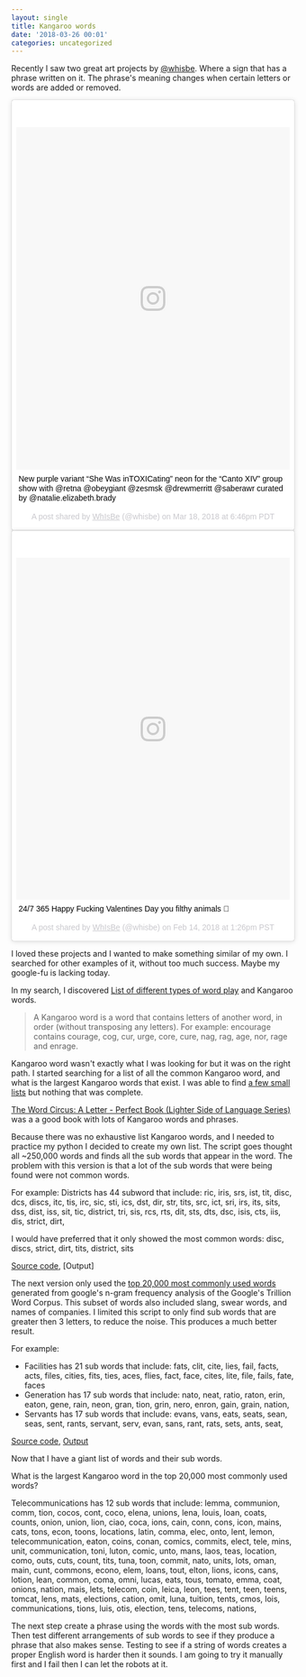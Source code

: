 ```yaml
---
layout: single
title: Kangaroo words
date: '2018-03-26 00:01'
categories: uncategorized
---
```


Recently I saw two great art projects by [@whisbe](https://www.instagram.com/whisbe/). Where a sign that has a phrase written on it. The phrase's meaning changes when certain letters or words are added or removed. 

<blockquote class="instagram-media" data-instgrm-captioned data-instgrm-permalink="https://www.instagram.com/p/BgfJpYhBEGR/" data-instgrm-version="8" style=" background:#FFF; border:0; border-radius:3px; box-shadow:0 0 1px 0 rgba(0,0,0,0.5),0 1px 10px 0 rgba(0,0,0,0.15); margin: 1px; max-width:658px; padding:0; width:99.375%; width:-webkit-calc(100% - 2px); width:calc(100% - 2px);"><div style="padding:8px;"> <div style=" background:#F8F8F8; line-height:0; margin-top:40px; padding:62.5% 0; text-align:center; width:100%;"> <div style=" background:url(data:image/png;base64,iVBORw0KGgoAAAANSUhEUgAAACwAAAAsCAMAAAApWqozAAAABGdBTUEAALGPC/xhBQAAAAFzUkdCAK7OHOkAAAAMUExURczMzPf399fX1+bm5mzY9AMAAADiSURBVDjLvZXbEsMgCES5/P8/t9FuRVCRmU73JWlzosgSIIZURCjo/ad+EQJJB4Hv8BFt+IDpQoCx1wjOSBFhh2XssxEIYn3ulI/6MNReE07UIWJEv8UEOWDS88LY97kqyTliJKKtuYBbruAyVh5wOHiXmpi5we58Ek028czwyuQdLKPG1Bkb4NnM+VeAnfHqn1k4+GPT6uGQcvu2h2OVuIf/gWUFyy8OWEpdyZSa3aVCqpVoVvzZZ2VTnn2wU8qzVjDDetO90GSy9mVLqtgYSy231MxrY6I2gGqjrTY0L8fxCxfCBbhWrsYYAAAAAElFTkSuQmCC); display:block; height:44px; margin:0 auto -44px; position:relative; top:-22px; width:44px;"></div></div> <p style=" margin:8px 0 0 0; padding:0 4px;"> <a href="https://www.instagram.com/p/BgfJpYhBEGR/" style=" color:#000; font-family:Arial,sans-serif; font-size:14px; font-style:normal; font-weight:normal; line-height:17px; text-decoration:none; word-wrap:break-word;" target="_blank">New purple variant “She Was inTOXICating” neon for the “Canto XIV” group show with @retna @obeygiant @zesmsk @drewmerritt @saberawr curated by @natalie.elizabeth.brady</a></p> <p style=" color:#c9c8cd; font-family:Arial,sans-serif; font-size:14px; line-height:17px; margin-bottom:0; margin-top:8px; overflow:hidden; padding:8px 0 7px; text-align:center; text-overflow:ellipsis; white-space:nowrap;">A post shared by <a href="https://www.instagram.com/whisbe/" style=" color:#c9c8cd; font-family:Arial,sans-serif; font-size:14px; font-style:normal; font-weight:normal; line-height:17px;" target="_blank"> WhIsBe</a> (@whisbe) on <time style=" font-family:Arial,sans-serif; font-size:14px; line-height:17px;" datetime="2018-03-19T01:46:55+00:00">Mar 18, 2018 at 6:46pm PDT</time></p></div></blockquote> <script async defer src="//www.instagram.com/embed.js"></script>

<blockquote class="instagram-media" data-instgrm-captioned data-instgrm-permalink="https://www.instagram.com/p/BfMSt6xFf5U/" data-instgrm-version="8" style=" background:#FFF; border:0; border-radius:3px; box-shadow:0 0 1px 0 rgba(0,0,0,0.5),0 1px 10px 0 rgba(0,0,0,0.15); margin: 1px; max-width:658px; padding:0; width:99.375%; width:-webkit-calc(100% - 2px); width:calc(100% - 2px);"><div style="padding:8px;"> <div style=" background:#F8F8F8; line-height:0; margin-top:40px; padding:62.5% 0; text-align:center; width:100%;"> <div style=" background:url(data:image/png;base64,iVBORw0KGgoAAAANSUhEUgAAACwAAAAsCAMAAAApWqozAAAABGdBTUEAALGPC/xhBQAAAAFzUkdCAK7OHOkAAAAMUExURczMzPf399fX1+bm5mzY9AMAAADiSURBVDjLvZXbEsMgCES5/P8/t9FuRVCRmU73JWlzosgSIIZURCjo/ad+EQJJB4Hv8BFt+IDpQoCx1wjOSBFhh2XssxEIYn3ulI/6MNReE07UIWJEv8UEOWDS88LY97kqyTliJKKtuYBbruAyVh5wOHiXmpi5we58Ek028czwyuQdLKPG1Bkb4NnM+VeAnfHqn1k4+GPT6uGQcvu2h2OVuIf/gWUFyy8OWEpdyZSa3aVCqpVoVvzZZ2VTnn2wU8qzVjDDetO90GSy9mVLqtgYSy231MxrY6I2gGqjrTY0L8fxCxfCBbhWrsYYAAAAAElFTkSuQmCC); display:block; height:44px; margin:0 auto -44px; position:relative; top:-22px; width:44px;"></div></div> <p style=" margin:8px 0 0 0; padding:0 4px;"> <a href="https://www.instagram.com/p/BfMSt6xFf5U/" style=" color:#000; font-family:Arial,sans-serif; font-size:14px; font-style:normal; font-weight:normal; line-height:17px; text-decoration:none; word-wrap:break-word;" target="_blank">24/7 365 Happy Fucking Valentines Day you filthy animals 🖤</a></p> <p style=" color:#c9c8cd; font-family:Arial,sans-serif; font-size:14px; line-height:17px; margin-bottom:0; margin-top:8px; overflow:hidden; padding:8px 0 7px; text-align:center; text-overflow:ellipsis; white-space:nowrap;">A post shared by <a href="https://www.instagram.com/whisbe/" style=" color:#c9c8cd; font-family:Arial,sans-serif; font-size:14px; font-style:normal; font-weight:normal; line-height:17px;" target="_blank"> WhIsBe</a> (@whisbe) on <time style=" font-family:Arial,sans-serif; font-size:14px; line-height:17px;" datetime="2018-02-14T21:26:38+00:00">Feb 14, 2018 at 1:26pm PST</time></p></div></blockquote> <script async defer src="//www.instagram.com/embed.js"></script>

I loved these projects and I wanted to make something similar of my own. I searched for other examples of it, without too much success. Maybe my google-fu is lacking today. 

In my search, I discovered [List of different types of word play](https://en.wikipedia.org/wiki/List_of_forms_of_word_play) and Kangaroo words.

> A Kangaroo word is a word that contains letters of another word, in order (without transposing any letters). For example: encourage contains courage, cog, cur, urge, core, cure, nag, rag, age, nor, rage and enrage.  

Kangaroo word wasn't exactly what I was looking for but it was on the right path. I started searching for a list of all the common Kangaroo word, and what is the largest Kangaroo words that exist. I was able to find [a few small lists](https://en.wiktionary.org/wiki/Appendix:Kangaroo_words) but nothing that was complete. 

[The Word Circus: A Letter - Perfect Book (Lighter Side of Language Series)](https://www.amazon.com/Word-Circus-Letter-Perfect-Lighter-Language/dp/0877793549) was a a good book with lots of Kangaroo words and phrases. 

Because there was no exhaustive list Kangaroo words, and I needed to practice my python I decided to create my own list. The script goes thought all ~250,000 words and finds all the sub words that appear in the word. The problem with this version is that a lot of the sub words that were being found were not common words. 

For example: Districts has 44 subword that include: ric, iris, srs, ist, tit, disc, dcs, discs, itc, tis, irc, sic, sti, ics, dst, dir, str, tits, src, ict, sri, irs, its, sits, dss, dist, iss, sit, tic, district, tri, sis, rcs, rts, dit, sts, dts, dsc, isis, cts, iis, dis, strict, dirt, 

I would have preferred that it only showed the most common words:  disc, discs, strict, dirt, tits, district, sits

[Source code](https://github.com/funvill/KangarooWord/blob/master/kangarooWordsFullDictionary.py), [Output]

The next version only used the [top 20,000 most commonly used words](https://github.com/first20hours/google-10000-english) generated from google's n-gram frequency analysis of the Google's Trillion Word Corpus. This subset of words also included slang, swear words, and names of companies. I limited this script to only find sub words that are greater then 3 letters, to reduce the noise. This produces a much better result.

For example: 

* Facilities has 21 sub words that include: fats, clit, cite, lies, fail, facts, acts, files, cities, fits, ties, aces, flies, fact, face, cites, lite, file, fails, fate, faces
* Generation has 17 sub words that include: nato, neat, ratio, raton, erin, eaton, gene, rain, neon, gran, tion, grin, nero, enron, gain, grain, nation, 
* Servants  has 17 sub words that include:  evans, vans, eats, seats, sean, seas, sent, rants, servant, serv, evan, sans, rant, rats, sets, ants, seat, 


[Source code](https://github.com/funvill/KangarooWord/blob/master/kangarooWordsTop20k.py), [Output](https://raw.githubusercontent.com/funvill/KangarooWord/master/20k%20-%20resutls%20for%20fourletters.txt) 


Now that I have a giant list of words and their sub words. 

What is the largest Kangaroo word in the top 20,000 most commonly used words? 

Telecommunications has 12 sub words that include: lemma, communion, comm, tion, cocos, cont, coco, elena, unions, lena, louis, loan, coats, counts, onion, union, lion, ciao, coca, ions, cain, conn, cons, icon, mains, cats, tons, econ, toons, locations, latin, comma, elec, onto, lent, lemon, telecommunication, eaton, coins, conan, comics, commits, elect, tele, mins, unit, communication, toni, luton, comic, unto, mans, laos, teas, location, como, outs, cuts, count, tits, tuna, toon, commit, nato, units, lots, oman, main, cunt, commons, econo, elem, loans, tout, elton, lions, icons, cans, lotion, lean, common, coma, omni, lucas, eats, tous, tomato, emma, coat, onions, nation, mais, lets, telecom, coin, leica, leon, tees, tent, teen, teens, tomcat, lens, mats, elections, cation, omit, luna, tuition, tents, cmos, lois, communications, tions, luis, otis, election, tens, telecoms, nations,

The next step create a phrase using the words with the most sub words. Then test different arrangements of sub words to see if they produce a phrase that also makes sense. Testing to see if a string of words creates a proper English word is harder then it sounds. I am going to try it manually first and I fail then I can let the robots at it. 
